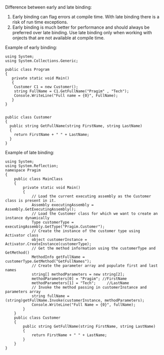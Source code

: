 Difference between early and late binding:
1. Early binding can flag errors at compile time. With late binding there is a risk of run time exceptions.
2. Early binding is much better for performance and should always be preferred over late binding. Use late binding only when working with onjects that are not available at compile time.

Example of early binding:

```
using System;
using System.Collections.Generic;

public class Program 
{
   private static void Main()
   {
    Customer C1 = new Customer();
    string FullName = C1.GetFullName("Pragim" , "Tech");
    Console.WriteLine("Full name = {0}", FullName);
   }
}


public class Customer
{
  public string GetFullName(string FirstName, string LastName)
  {
    return FirstName + " " + LastName;
  }
}
```

Example of late binding:

```
using System;
using System.Reflection;
namespace Pragim
{
    public class MainClass
    {
        private static void Main()
        {
            // Load the current executing assembly as the Customer class is present in it.
            Assembly executingAssembly = Assembly.GetExecutingAssembly();
            // Load the Customer class for which we want to create an instance dynamically
            Type customerType = executingAssembly.GetType("Pragim.Customer");
            // Create the instance of the customer type using Activator class 
            object customerInstance = Activator.CreateInstance(customerType);
            // Get the method information using the customerType and GetMethod()
            MethodInfo getFullName = customerType.GetMethod("GetFullNames");
            // Create the parameter array and populate first and last names
            string[] methodParameters = new string[2];
            methodParameters[0] = "Pragim"; //FirstName
            methodParameters[1] = "Tech";     //LastName
            // Invoke the method passing in customerInstance and parameters array
            string fullName = (string)getFullName.Invoke(customerInstance, methodParameters);
            Console.WriteLine("Full Name = {0}", fullName);
        }
    }
    public class Customer
    {
        public string GetFullName(string FirstName, string LastName)
        {
            return FirstName + " " + LastName;
        }
    }
}
```
